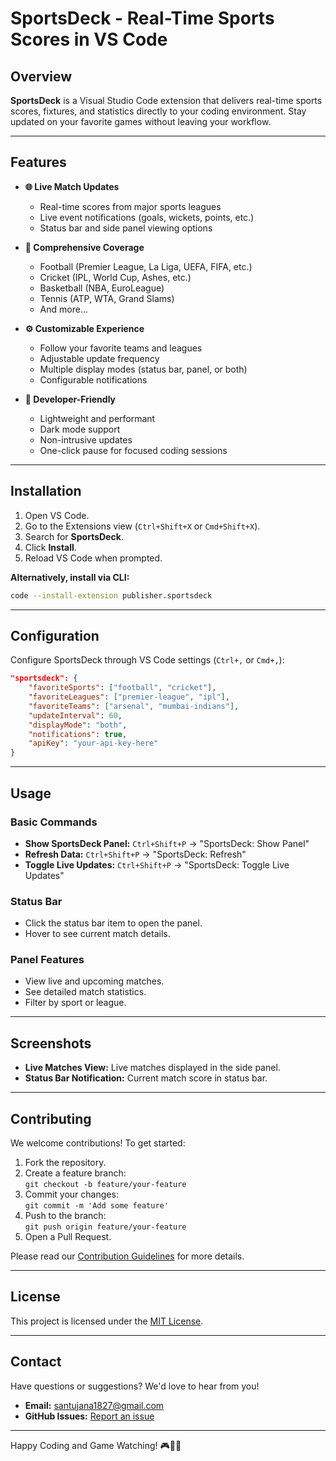 # SportsDeck - Real-Time Sports Scores in VS Code



## Overview

**SportsDeck** is a Visual Studio Code extension that delivers real-time sports scores, fixtures, and statistics directly to your coding environment. Stay updated on your favorite games without leaving your workflow.

---

## Features

- **🌐 Live Match Updates**
    - Real-time scores from major sports leagues
    - Live event notifications (goals, wickets, points, etc.)
    - Status bar and side panel viewing options

- **📅 Comprehensive Coverage**
    - Football (Premier League, La Liga, UEFA, FIFA, etc.)
    - Cricket (IPL, World Cup, Ashes, etc.)
    - Basketball (NBA, EuroLeague)
    - Tennis (ATP, WTA, Grand Slams)
    - And more...

- **⚙️ Customizable Experience**
    - Follow your favorite teams and leagues
    - Adjustable update frequency
    - Multiple display modes (status bar, panel, or both)
    - Configurable notifications

- **🚀 Developer-Friendly**
    - Lightweight and performant
    - Dark mode support
    - Non-intrusive updates
    - One-click pause for focused coding sessions

---

## Installation

1. Open VS Code.
2. Go to the Extensions view (`Ctrl+Shift+X` or `Cmd+Shift+X`).
3. Search for **SportsDeck**.
4. Click **Install**.
5. Reload VS Code when prompted.

**Alternatively, install via CLI:**

```bash
code --install-extension publisher.sportsdeck
```

---

## Configuration

Configure SportsDeck through VS Code settings (`Ctrl+,` or `Cmd+,`):

```json
"sportsdeck": {
    "favoriteSports": ["football", "cricket"],
    "favoriteLeagues": ["premier-league", "ipl"],
    "favoriteTeams": ["arsenal", "mumbai-indians"],
    "updateInterval": 60,
    "displayMode": "both",
    "notifications": true,
    "apiKey": "your-api-key-here"
}
```

---

## Usage

### Basic Commands

- **Show SportsDeck Panel:** `Ctrl+Shift+P` → "SportsDeck: Show Panel"
- **Refresh Data:** `Ctrl+Shift+P` → "SportsDeck: Refresh"
- **Toggle Live Updates:** `Ctrl+Shift+P` → "SportsDeck: Toggle Live Updates"

### Status Bar

- Click the status bar item to open the panel.
- Hover to see current match details.

### Panel Features

- View live and upcoming matches.
- See detailed match statistics.
- Filter by sport or league.

---

## Screenshots

- **Live Matches View:** Live matches displayed in the side panel.
- **Status Bar Notification:** Current match score in status bar.

---

## Contributing

We welcome contributions! To get started:

1. Fork the repository.
2. Create a feature branch:  
     `git checkout -b feature/your-feature`
3. Commit your changes:  
     `git commit -m 'Add some feature'`
4. Push to the branch:  
     `git push origin feature/your-feature`
5. Open a Pull Request.

Please read our [Contribution Guidelines](CONTRIBUTING.md) for more details.

---

## License

This project is licensed under the [MIT License](LICENSE).

---

## Contact

Have questions or suggestions? We'd love to hear from you!

- **Email:** [santujana1827@gmail.com](mailto:santujana1827@gmail.com.dev)
- **GitHub Issues:** [Report an issue](https://github.com/akku27-cse/sportsdeck/issues)

---

Happy Coding and Game Watching! 🎮👨‍💻